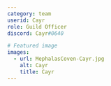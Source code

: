 ```yaml
---
category: team
userid: Cayr
role: Guild Officer
discord: Cayr#0640

# Featured image
images:
  - url: MephalasCoven-Cayr.jpg
    alt: Cayr
    title: Cayr
---
```

